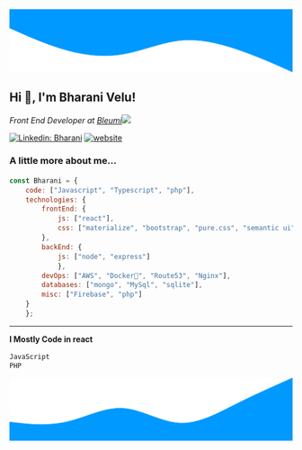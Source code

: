 <img src="https://github.com/iambharani/iambharani/blob/main0/header_wave.svg">

<h2>Hi 👋, I'm Bharani Velu!</h2>
<p><em>Front End Developer at <a href="http://www.bleumi.com">Bleumi</a><img src="https://media.giphy.com/media/WUlplcMpOCEmTGBtBW/giphy.gif" width="30"> 
</em></p>

[![Linkedin: Bharani](https://img.shields.io/badge/-Bharani-blue?style=flat-square&logo=Linkedin&logoColor=white&link=https://www.linkedin.com/in/bharani-velu-a187971a0)](https://www.linkedin.com/in/bharani-velu-a187971a0/)
[![website](https://img.shields.io/badge/Website-46a2f1.svg?&style=flat-square&logo=Google-Chrome&logoColor=white&link=https://bharani.dev/)](https://bharani.dev/)

### A little more about me...  

```javascript
const Bharani = {
    code: ["Javascript", "Typescript", "php"],
    technologies: {
        frontEnd: {
            js: ["react"],
            css: ["materialize", "bootstrap", "pure.css", "semantic ui"]
        },
        backEnd: {
            js: ["node", "express"]
            },
        devOps: ["AWS", "Docker🐳", "Route53", "Nginx"],
        databases: ["mongo", "MySql", "sqlite"],
        misc: ["Firebase", "php"]
    }
    };
```
---
<!--START_SECTION:waka-->

**I Mostly Code in react** 

```text
JavaScript            
PHP                   
```

<!--END_SECTION:waka-->
<img src="https://github.com/iambharani/iambharani/blob/main/wave.svg">
